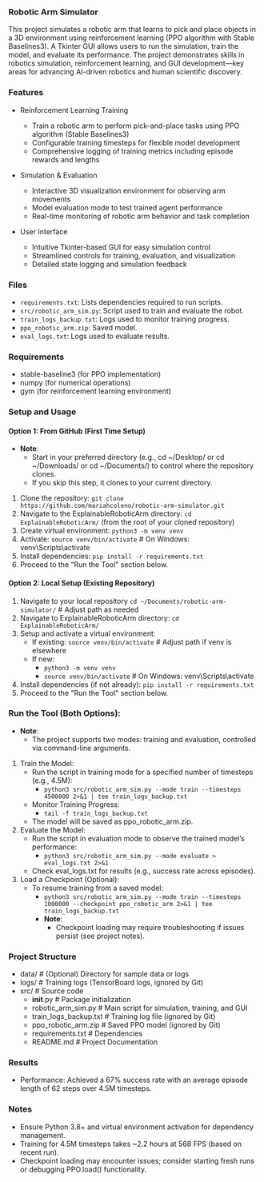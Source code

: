 ### Robotic Arm Simulator 
This project simulates a robotic arm that learns to pick and place objects in a 3D environment using reinforcement learning (PPO algorithm with Stable Baselines3). A Tkinter GUI allows users to run the simulation, train the model, and evaluate its performance. The project demonstrates skills in robotics simulation, reinforcement learning, and GUI development—key areas for advancing AI-driven robotics and human scientific discovery.

### Features
- Reinforcement Learning Training
  - Train a robotic arm to perform pick-and-place tasks using PPO algorithm (Stable Baselines3)
  - Configurable training timesteps for flexible model development
  - Comprehensive logging of training metrics including episode rewards and lengths

- Simulation & Evaluation
  - Interactive 3D visualization environment for observing arm movements
  - Model evaluation mode to test trained agent performance
  - Real-time monitoring of robotic arm behavior and task completion

- User Interface
  - Intuitive Tkinter-based GUI for easy simulation control
  - Streamlined controls for training, evaluation, and visualization
  - Detailed state logging and simulation feedback

### Files
- `requirements.txt`: Lists dependencies required to run scripts.
- `src/robotic_arm_sim.py`: Script used to train and evaluate the robot.
- `train_logs_backup.txt`: Logs used to monitor training progress.
- `ppo_robotic_arm.zip`: Saved model.
- `eval_logs.txt`: Logs used to evaluate results. 

### Requirements 
- stable-baseline3 (for PPO implementation)
- numpy (for numerical operations)
- gym (for reinforcement learning environment)

### Setup and Usage
#### Option 1: From GitHub (First Time Setup)
- **Note**:
  - Start in your preferred directory (e.g., cd ~/Desktop/ or cd ~/Downloads/ or cd ~/Documents/) to control where the repository clones. 
  - If you skip this step, it clones to your current directory.
1. Clone the repository: `git clone https://github.com/mariahcoleno/robotic-arm-simulator.git`
2. Navigate to the ExplainableRoboticArm directory: `cd ExplainableRoboticArm/` (from the root of your cloned repository)
3. Create virtual environment: `python3 -m venv venv`
4. Activate: `source venv/bin/activate` # On Windows: venv\Scripts\activate
5. Install dependencies: `pip install -r requirements.txt`
6. Proceed to the "Run the Tool" section below.

#### Option 2: Local Setup (Existing Repository)
1. Navigate to your local repository `cd ~/Documents/robotic-arm-simulator/` # Adjust path as needed
2. Navigate to ExplainableRoboticArm directory: `cd ExplainableRoboticArm/`
3. Setup and activate a virtual environment:
   - If existing: `source venv/bin/activate` # Adjust path if venv is elsewhere
   - If new:
     - `python3 -m venv venv`
     - `source venv/bin/activate` # On Windows: venv\Scripts\activate
4. Install dependencies (if not already): `pip install -r requirements.txt` 
5. Proceed to the "Run the Tool" section below.

### Run the Tool (Both Options):
- **Note**:
  - The project supports two modes: training and evaluation, controlled via command-line arguments.
1. Train the Model:
   - Run the script in training mode for a specified number of timesteps (e.g., 4.5M):
     - `python3 src/robotic_arm_sim.py --mode train --timesteps 4500000 2>&1 | tee train_logs_backup.txt`
   - Monitor Training Progress:
     - `tail -f train_logs_backup.txt`
   - The model will be saved as ppo_robotic_arm.zip.
2. Evaluate the Model: 
   - Run the script in evaluation mode to observe the trained model’s performance:
     - `python3 src/robotic_arm_sim.py --mode evaluate > eval_logs.txt 2>&1`
   - Check eval_logs.txt for results (e.g., success rate across episodes).
3. Load a Checkpoint (Optional): 
   - To resume training from a saved model:
     - `python3 src/robotic_arm_sim.py --mode train --timesteps 1000000 --checkpoint ppo_robotic_arm 2>&1 | tee train_logs_backup.txt`
     - **Note**:
       - Checkpoint loading may require troubleshooting if issues persist (see project notes). 
   
### Project Structure
- data/                 # (Optional) Directory for sample data or logs
- logs/                 # Training logs (TensorBoard logs, ignored by Git)
- src/                  # Source code
  - __init__.py         # Package initialization
  - robotic_arm_sim.py  # Main script for simulation, training, and GUI
  - train_logs_backup.txt # Training log file (ignored by Git)
  - ppo_robotic_arm.zip   # Saved PPO model (ignored by Git)
  - requirements.txt      # Dependencies
  - README.md             # Project Documentation

### Results
- Performance: Achieved a 67% success rate with an average episode length of 62 steps over 4.5M timesteps.

### Notes
- Ensure Python 3.8+ and virtual environment activation for dependency management.
- Training for 4.5M timesteps takes ~2.2 hours at 568 FPS (based on recent run).
- Checkpoint loading may encounter issues; consider starting fresh runs or debugging PPO.load() functionality.
